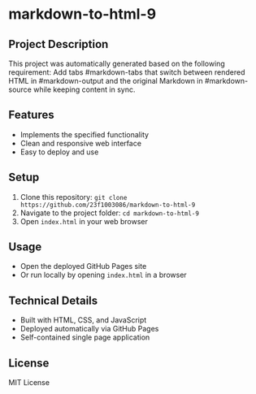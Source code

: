 # markdown-to-html-9

## Project Description
This project was automatically generated based on the following requirement:
Add tabs #markdown-tabs that switch between rendered HTML in #markdown-output and the original Markdown in #markdown-source while keeping content in sync.

## Features
- Implements the specified functionality
- Clean and responsive web interface
- Easy to deploy and use

## Setup
1. Clone this repository: `git clone https://github.com/23f1003086/markdown-to-html-9`
2. Navigate to the project folder: `cd markdown-to-html-9`
3. Open `index.html` in your web browser

## Usage
- Open the deployed GitHub Pages site
- Or run locally by opening `index.html` in a browser

## Technical Details
- Built with HTML, CSS, and JavaScript
- Deployed automatically via GitHub Pages
- Self-contained single page application

## License
MIT License
